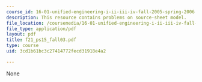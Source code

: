 ```yaml
---
course_id: 16-01-unified-engineering-i-ii-iii-iv-fall-2005-spring-2006
description: This resource contains problems on source-sheet model.
file_location: /coursemedia/16-01-unified-engineering-i-ii-iii-iv-fall-2005-spring-2006/3cd1b61bc3c27414772fecd31918e4a2_f21_ps15_fall03.pdf
file_type: application/pdf
layout: pdf
title: f21_ps15_fall03.pdf
type: course
uid: 3cd1b61bc3c27414772fecd31918e4a2

---
```

None